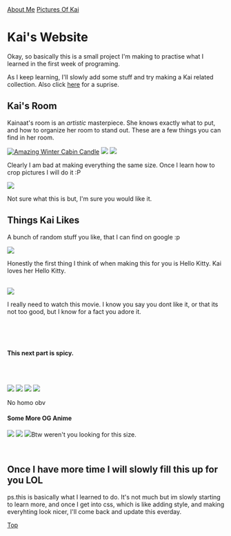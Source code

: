 
<html>

<head>
<title>Kai's Website</title>
</head>
<div id="top">
<a href="./about me.html">About Me</a>
<a href="./picturesofkai.html">Pictures Of Kai</a>
</div>

<h1>Kai's Website</h1>
<p>Okay, so basically this is a small project I'm making to practise what I learned in the first week of programing.</p>
<P>As I keep learning, I'll slowly add some stuff and try making a Kai related collection.
Also click <a href="https://tenor.com/view/kitten-cute-adorable-cat-gif-12064725" target="_blank">here</a> for a suprise.</p>

<body>
<h2>Kai's Room</h2>
<p>Kainaat's room is an <em>artistic</em> masterpiece. She knows exactly what to put, and how to organize her room to stand out. These are a few things you can find in her room.</p>
<a href="https://www.amazon.ca/Slatkin-Co-Winter-Scented-Candle/dp/B07L7KY5L4" target="_blank">
<img src="https://images-na.ssl-images-amazon.com/images/I/81Dt7Y5OyRL._AC_SL1500_.jpg" alt="Amazing Winter Cabin Candle"></a>
<img src="http://www.triachnid.com/upload/2017/10/31/lights-tumblr-room-christmas-lights-lights-in-room-random-christmas-lights-in-room-l-eed7f2710951f321.jpg">
<img src="https://www.wearefound.com/wp-content/uploads/2016/04/zen-bedroom-with-sheer-fabric-and-string-lights-as-a-headboard-700x700.jpg">
<p>Clearly I am bad at making everything the same size. Once I learn how to crop pictures I will do it :P </P>
<img src="https://wallpaperaccess.com/full/44175.jpg">
<p>Not sure what this is but, I'm sure you would like it. </p>

<h2>Things Kai Likes</h2>
<p>A bunch of random stuff you like, that I can find on google :p </p>
<img src="https://images-na.ssl-images-amazon.com/images/I/61npx1r34QL._SX425_.jpg">
<p>Honestly the first thing I think of when making this for you is Hello Kitty. Kai loves her Hello Kitty.</p> <br>
<img src="https://m.media-amazon.com/images/M/MV5BODJhZDU1MDYtMDQ0NS00N2JmLWI2ZDAtMGNmN2RmNWJhNzQ5L2ltYWdlXkEyXkFqcGdeQXVyNjY1OTY4MTk@._V1_.jpg">
<p>I really need to watch this movie. I know you say you dont like it, or that its not too good, but I know for a fact you adore it.</p> <br>
<br><br>
<p> <strong>This next part is spicy.</strong> </p><br><br>
<br>
<img src="https://a.wattpad.com/cover/109819813-352-k209061.jpg">
<img src="https://i.pinimg.com/originals/fb/eb/f8/fbebf818b575539eae793b999f810149.jpg">
<img src="https://static.zerochan.net/Kuroshitsuji.full.280187.jpg">
<img src="http://images5.fanpop.com/image/photos/24900000/yaoi-of-black-butler-kuroshitsuji-yaoi-24916721-1600-1011.png">
<p>No homo obv</p>
<h4>Some More OG Anime</h4>
<img src="https://a.wattpad.com/cover/88455860-352-k600969.jpg">
<img src="https://imgix.ranker.com/user_node_img/50071/1001419317/original/the-interaction-between-l-and-light-is-nonexistent-photo-u1?w=650&q=50&fm=pjpg&fit=crop&crop=faces">
<img src="https://vignette.wikia.nocookie.net/naruto/images/5/50/Team_Kakashi.png/revision/latest?cb=20161219035928"
<p>Btw weren't you looking for this size.<p> <br>















<h2>Once I have more time I will slowly fill this up for you LOL</h2>
<p>ps.this is basically what I learned to do. It's not much but im slowly starting to learn more, and once I get into css, which is like adding style, and making everyhting look nicer, I'll come back and update this everday.</p>

<a href="#top">Top</a>











</html>
